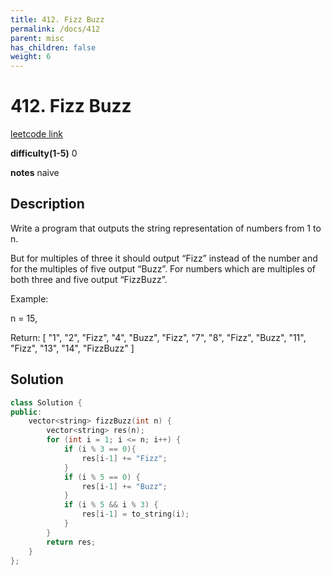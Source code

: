 ```yaml
---
title: 412. Fizz Buzz
permalink: /docs/412
parent: misc
has_children: false
weight: 6
---
```

# 412. Fizz Buzz
[leetcode link](https://leetcode.com/problems/fizz-buzz/)

**difficulty(1-5)** 
0

**notes** 
naive

## Description
Write a program that outputs the string representation of numbers from 1 to n.

But for multiples of three it should output “Fizz” instead of the number and for the multiples of five output “Buzz”. For numbers which are multiples of both three and five output “FizzBuzz”.

Example:

n = 15,

Return:
[
    "1",
    "2",
    "Fizz",
    "4",
    "Buzz",
    "Fizz",
    "7",
    "8",
    "Fizz",
    "Buzz",
    "11",
    "Fizz",
    "13",
    "14",
    "FizzBuzz"
]

## Solution
```c++
class Solution {
public:
    vector<string> fizzBuzz(int n) {
        vector<string> res(n);
        for (int i = 1; i <= n; i++) {
            if (i % 3 == 0){
                res[i-1] += "Fizz";
            }
            if (i % 5 == 0) {
                res[i-1] += "Buzz";
            }
            if (i % 5 && i % 3) {
                res[i-1] = to_string(i);
            }
        }
        return res;
    }
};
``` 

<!-- 
Default label
{: .label }

Blue label
{: .label .label-blue }

Stable
{: .label .label-green }

New release
{: .label .label-purple }

Coming soon
{: .label .label-yellow }

Deprecated
{: .label .label-red } -->
